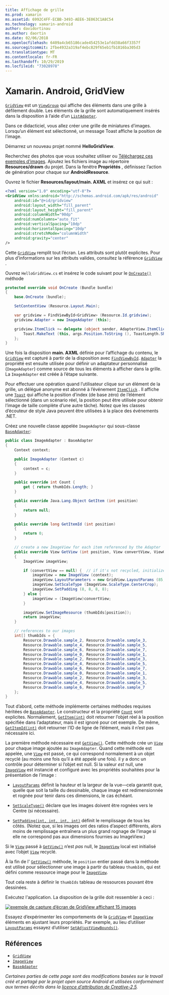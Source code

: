 ```yaml
---
title: Affichage de grille
ms.prod: xamarin
ms.assetid: 6992C4FF-ECBB-3493-AEE6-3E063C1A8C54
ms.technology: xamarin-android
author: davidortinau
ms.author: daortin
ms.date: 02/06/2018
ms.openlocfilehash: 6409a4cb65186cade454253e1afdd38a66f3357f
ms.sourcegitcommit: 2fbe4932a319af4ebc829f65eb1fb1816ba305d3
ms.translationtype: MT
ms.contentlocale: fr-FR
ms.lasthandoff: 10/29/2019
ms.locfileid: "73028978"
---
```

# <a name="xamarinandroid-gridview"></a>Xamarin. Android, GridView

[`GridView`](xref:Android.Widget.GridView) est un [`ViewGroup`](xref:Android.Views.ViewGroup)
qui affiche des éléments dans une grille à défilement double. Les éléments de la grille sont automatiquement insérés dans la disposition à l’aide d’un [`ListAdapter`](xref:Android.App.ListActivity.ListAdapter).

Dans ce didacticiel, vous allez créer une grille de miniatures d’images. Lorsqu’un élément est sélectionné, un message Toast affiche la position de l’image.

Démarrez un nouveau projet nommé **HelloGridView**.

Recherchez des photos que vous souhaitez utiliser ou [Téléchargez ces exemples d’images](https://developer.android.com/shareables/sample_images.zip). Ajoutez les fichiers image au répertoire **Resources/drawn** du projet. Dans la fenêtre **Propriétés** , définissez l’action de génération pour chaque sur **AndroidResource**.

Ouvrez le fichier **Resources/layout/main. AXML** et insérez ce qui suit :

```xml
<?xml version="1.0" encoding="utf-8"?>
<GridView xmlns:android="http://schemas.android.com/apk/res/android"
    android:id="@+id/gridview"
    android:layout_width="fill_parent"
    android:layout_height="fill_parent"
    android:columnWidth="90dp"
    android:numColumns="auto_fit"
    android:verticalSpacing="10dp"
    android:horizontalSpacing="10dp"
    android:stretchMode="columnWidth"
    android:gravity="center"
/>
```

Cette [`GridView`](xref:Android.Widget.GridView) remplit tout l’écran. Les attributs sont plutôt explicites. Pour plus d’informations sur les attributs valides, consultez la référence [`GridView`](xref:Android.Widget.GridView) .

Ouvrez `HelloGridView.cs` et insérez le code suivant pour le [`OnCreate()`](xref:Android.App.Activity.OnCreate*)
méthode

```csharp
protected override void OnCreate (Bundle bundle)
{
    base.OnCreate (bundle);

    SetContentView (Resource.Layout.Main);

    var gridview = FindViewById<GridView> (Resource.Id.gridview);
    gridview.Adapter = new ImageAdapter (this);

    gridview.ItemClick += delegate (object sender, AdapterView.ItemClickEventArgs args) {
        Toast.MakeText (this, args.Position.ToString (), ToastLength.Short).Show ();
    };
}
```

Une fois la disposition **main. AXML** définie pour l’affichage du contenu, le [`GridView`](xref:Android.Widget.GridView) est capturé à partir de la disposition avec [`FindViewById`](xref:Android.App.Activity.FindViewById*). [`Adapter`](xref:Android.Widget.AdapterView.RawAdapter)
la propriété est ensuite utilisée pour définir un adaptateur personnalisé (`ImageAdapter`) comme source de tous les éléments à afficher dans la grille. La `ImageAdapter` est créée à l’étape suivante.

Pour effectuer une opération quand l’utilisateur clique sur un élément de la grille, un délégué anonyme est abonné à l’événement [`ItemClick`](xref:Android.Widget.AdapterView.ItemClick) .
Il affiche une [`Toast`](xref:Android.Widget.Toast) qui affiche la position d’index (de base zéro) de l’élément sélectionné (dans un scénario réel, la position peut être utilisée pour obtenir l’image de taille complète d’une autre tâche). Notez que les classes d’écouteur de style Java peuvent être utilisées à la place des événements .NET.

Créez une nouvelle classe appelée `ImageAdapter` qui sous-classe [`BaseAdapter`](xref:Android.Widget.BaseAdapter):

```csharp
public class ImageAdapter : BaseAdapter
{
    Context context;

    public ImageAdapter (Context c)
    {
        context = c;
    }

    public override int Count {
        get { return thumbIds.Length; }
    }

    public override Java.Lang.Object GetItem (int position)
    {
        return null;
    }

    public override long GetItemId (int position)
    {
        return 0;
    }

    // create a new ImageView for each item referenced by the Adapter
    public override View GetView (int position, View convertView, ViewGroup parent)
    {
        ImageView imageView;

        if (convertView == null) {  // if it's not recycled, initialize some attributes
            imageView = new ImageView (context);
            imageView.LayoutParameters = new GridView.LayoutParams (85, 85);
            imageView.SetScaleType (ImageView.ScaleType.CenterCrop);
            imageView.SetPadding (8, 8, 8, 8);
        } else {
            imageView = (ImageView)convertView;
        }

        imageView.SetImageResource (thumbIds[position]);
        return imageView;
    }

    // references to our images
    int[] thumbIds = {
        Resource.Drawable.sample_2, Resource.Drawable.sample_3,
        Resource.Drawable.sample_4, Resource.Drawable.sample_5,
        Resource.Drawable.sample_6, Resource.Drawable.sample_7,
        Resource.Drawable.sample_0, Resource.Drawable.sample_1,
        Resource.Drawable.sample_2, Resource.Drawable.sample_3,
        Resource.Drawable.sample_4, Resource.Drawable.sample_5,
        Resource.Drawable.sample_6, Resource.Drawable.sample_7,
        Resource.Drawable.sample_0, Resource.Drawable.sample_1,
        Resource.Drawable.sample_2, Resource.Drawable.sample_3,
        Resource.Drawable.sample_4, Resource.Drawable.sample_5,
        Resource.Drawable.sample_6, Resource.Drawable.sample_7
    };
}
```

Tout d’abord, cette méthode implémente certaines méthodes requises héritées de [`BaseAdapter`](xref:Android.Widget.BaseAdapter). Le constructeur et la propriété [`Count`](xref:Android.Widget.BaseAdapter.Count) sont explicites. Normalement, [`GetItem(int)`](xref:Android.Widget.BaseAdapter.GetItem*)
doit retourner l’objet réel à la position spécifiée dans l’adaptateur, mais il est ignoré pour cet exemple. De même, [`GetItemId(int)`](xref:Android.Widget.BaseAdapter.GetItemId*)
doit retourner l’ID de ligne de l’élément, mais il n’est pas nécessaire ici.

La première méthode nécessaire est [`GetView()`](xref:Android.Widget.BaseAdapter.GetView*).
Cette méthode crée un [`View`](xref:Android.Views.View)
pour chaque image ajoutée au `ImageAdapter`. Quand cette méthode est appelée, une [`View`](xref:Android.Views.View)
est passé, ce qui correspond normalement à un objet recyclé (au moins une fois qu’il a été appelé une fois). il y a donc un contrôle pour déterminer si l’objet est null. Si la valeur *est* null, une [`ImageView`](xref:Android.Widget.ImageView)
est instancié et configuré avec les propriétés souhaitées pour la présentation de l’image :

- [`LayoutParams`](xref:Android.Views.View.LayoutParameters) définit la hauteur et la largeur de la vue&mdash;cela garantit que, quelle que soit la taille du dessinable, chaque image est redimensionnée et rognée pour tenir dans ces dimensions, le cas échéant.

- [`SetScaleType()`](xref:Android.Widget.ImageView.SetScaleType*) déclare que les images doivent être rognées vers le Centre (si nécessaire).

- [`SetPadding(int, int, int, int)`](xref:Android.Views.View.SetPadding*) définit le remplissage de tous les côtés. (Notez que, si les images ont des ratios d’aspect différents, alors moins de remplissage entraînera un plus grand rognage de l’image si elle ne correspond pas aux dimensions fournies au ImageView.)

Si le [`View`](xref:Android.Views.View) passé à [`GetView()`](xref:Android.Widget.BaseAdapter.GetView*) n’est *pas* null, le [`ImageView`](xref:Android.Widget.ImageView) local
est initialisé avec l’objet [`View`](xref:Android.Views.View) recyclé.

À la fin de l' [`GetView()`](xref:Android.Widget.BaseAdapter.GetView*)
méthode, le `position` entier passé dans la méthode est utilisé pour sélectionner une image à partir du tableau `thumbIds`, qui est défini comme ressource image pour le [`ImageView`](xref:Android.Widget.ImageView).

Tout cela reste à définir le `thumbIds` tableau de ressources pouvant être dessinées.

Exécutez l'application. La disposition de la grille doit ressembler à ceci :

[![exemple de capture d’écran de GridView affichant 15 images](grid-view-images/helloviews4.png)](grid-view-images/helloviews4.png#lightbox)

Essayez d’expérimenter les comportements de la [`GridView`](xref:Android.Widget.GridView) et [`ImageView`](xref:Android.Widget.ImageView)
éléments en ajustant leurs propriétés. Par exemple, au lieu d’utiliser [`LayoutParams`](xref:Android.Views.View.LayoutParameters) essayez d’utiliser [`SetAdjustViewBounds()`](xref:Android.Widget.ImageView.SetAdjustViewBounds*).

## <a name="references"></a>Références

- [`GridView`](xref:Android.Widget.GridView)
- [`ImageView`](xref:Android.Widget.ImageView)
- [`BaseAdapter`](xref:Android.Widget.BaseAdapter)

_Certaines parties de cette page sont des modifications basées sur le travail créé et partagé par le projet open source Android et utilisées conformément aux termes décrits dans la [licence d’attribution de Creative-2,5](https://creativecommons.org/licenses/by/2.5/)._
